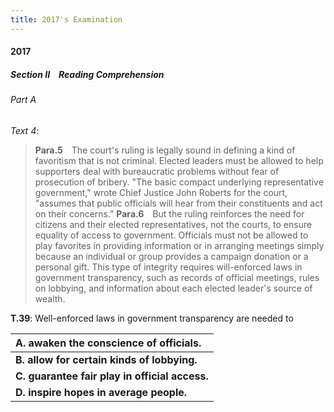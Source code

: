 ```yaml
---
title: 2017's Examination
---
```


#### 2017

##### Section II&emsp;Reading Comprehension

###### Part A

*Text 4*:

> **Para.5**&emsp;The court's ruling is legally sound in defining a kind of favoritism that is not criminal. Elected leaders must be allowed to help supporters deal with bureaucratic problems without fear of prosecution of bribery. "The basic compact underlying representative government," wrote Chief Justice John Roberts for the court, "assumes that public officials will hear from their constituents and act on their concerns."
> **Para.6**&emsp;But the ruling reinforces the need for citizens and their elected representatives, not the courts, to ensure equality of access to government. Officials must not be allowed to play favorites in providing information or in arranging meetings simply because an individual or group provides a campaign donation or a personal gift. This type of integrity requires will-enforced laws in government transparency, such as records of official meetings, rules on lobbying, and information about each elected leader's source of wealth.

**T.39**: Well-enforced laws in government transparency are needed to

| A. awaken the conscience of officials.      |
| :---------------------------- |
| **B. allow for certain kinds of lobbying.** |
| **C. guarantee fair play in official access.** |
| **D. inspire hopes in average people.**     |
